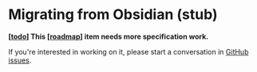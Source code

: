 # Migrating from Obsidian (stub)

**[[todo]] This [[roadmap]] item needs more specification work.**

If you're interested in working on it, please start a conversation in [GitHub issues](https://github.com/foambubble/foam/issues).

[//begin]: # "Autogenerated link references for markdown compatibility"
[todo]: ../dev/todo.md "Todo"
[roadmap]: ../dev/roadmap.md "Roadmap"
[//end]: # "Autogenerated link references"
